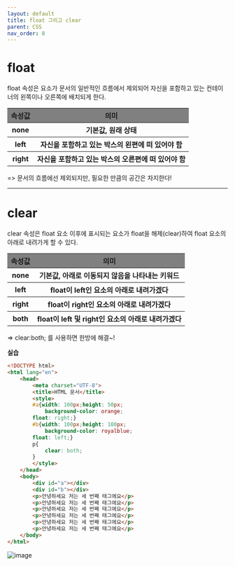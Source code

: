 ```yaml
---
layout: default
title: float 그리고 clear
parent: CSS
nav_order: 8
---
```


# float  
float 속성은 요소가 문서의 일반적인 흐름에서 제외되어 자신을 포함하고 있는 컨테이너의 왼쪽이나 오른쪽에 배치되게 한다.  

<table>
    <tr>
        <th style="background-color: gray">속성값</th>
        <th style="background-color: gray">의미</th>
    </tr>
    <tr>
        <th>none</th>
        <th>기본값, 원래 상태</th>
    </tr>
    <tr>
        <th>left</th>
        <th>자신을 포함하고 있는 박스의 왼편에 떠 있어야 함</th>
    </tr>
    <tr>
        <th>right</th>
        <th>자신을 포함하고 있는 박스의 오른편에 떠 있어야 함</th>
    </tr>
</table>  

=> 문서의 흐름에선 제외되지만, 필요한 만큼의 공간은 차지한다!  

<hr>  

# clear  
clear 속성은 float 요소 이후에 표시되는 요소가 float을 해제(clear)하여 float 요소의 아래로 내려가게 할 수 있다.  

<table>
    <tr>
        <th style="background-color: gray">속성값</th>
        <th style="background-color: gray">의미</th>
    </tr>
    <tr>
        <th>none</th>
        <th>기본값, 아래로 이동되지 않음을 나타내는 키워드</th>
    </tr>
    <tr>
        <th>left</th>
        <th>float이 left인 요소의 아래로 내려가겠다</th>
    </tr>
    <tr>
        <th>right</th>
        <th>float이 right인 요소의 아래로 내려가겠다</th>
    </tr>
    <tr>
        <th>both</th>
        <th>float이 left 및 right인 요소의 아래로 내려가겠다</th>
    </tr>
</table>  
=> clear:both; 를 사용하면 한방에 해결~!  

**실습**  
```html
<!DOCTYPE html>
<html lang="en">
    <head>
        <meta charset="UTF-8">
        <title>HTML 문서</title>
        <style>  
        #a{width: 100px;height: 50px;
            background-color: orange;
        float: right;}
        #b{width: 100px;height: 100px;
            background-color: royalblue;
        float: left;}
        p{
            clear: both;
        }
        </style>
    </head>
    <body>
        <div id="a"></div>
        <div id="b"></div>
        <p>안녕하세요 저는 세 번째 태그에요</p>
        <p>안녕하세요 저는 세 번째 태그에요</p>
        <p>안녕하세요 저는 세 번째 태그에요</p>
        <p>안녕하세요 저는 세 번째 태그에요</p>
        <p>안녕하세요 저는 세 번째 태그에요</p>
        <p>안녕하세요 저는 세 번째 태그에요</p>
    </body>
</html>
```  
![image](https://github.com/jjsok73379/Java/assets/114732330/d0edbed7-b26c-4fbb-b233-1ee3981ab2bb)